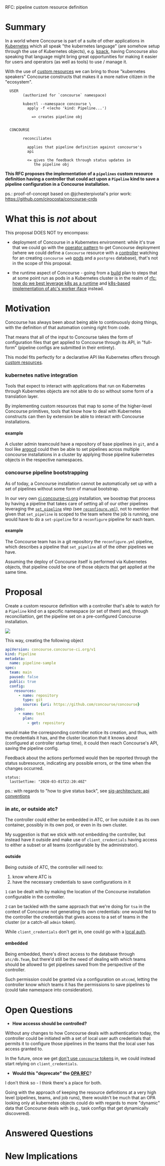 RFC: pipeline custom resource definition

# Summary

In a world where Concourse is part of a suite of other applications in
[Kubernetes] which all speak "the kubernetes language" (are somehow setup
through the use of Kubernetes objects), e.g. [kpack], having Concourse also
speaking that language might bring great opportunities for making it easier for
users and operators (as well as tools) to use / manage it.

With the use of [custom resources] we can bring to those "kubernetes speakers"
Concourse constructs that makes it a more native citizen in the "ecosystem".

```
  USER 
        (authorized for `concourse` namespace)

        kubectl --namespace concourse \
          apply -f <(echo 'kind: Pipeline...')

            => creates pipeline obj


  CONCOURSE

        reconciliates

          applies that pipeline definition against concourse's
          api

          <= gives the feedback through status updates in
             the pipeline obj
```

**This RFC proposes the implementation of a `pipelines` custom resource
definition having a controller that could act upon a `Pipeline` kind to save a
pipeline configuration in a Concourse installation.**


ps.: proof-of-concept based on @jchesterpivotal's prior work:
https://github.com/cirocosta/concourse-crds



# What this is *not* about

This proposal DOES NOT try encompass:

- deployment of Concourse in a Kubernetes environment: while it's true that we
  could go with the [operator pattern] to get Concourse deployment (where we
  could define a `Concourse` resource with a [controller] watching for an creating
  `concourse web` [pods] and a `postgres` database), that's not in the scope of
  this proposal.


- the runtime aspect of Concourse - going from a [build] plan to steps that at
  some point run as pods in a Kubernetes cluster is in the realm of [rfc: how do
  we best leverage k8s as a runtime] and [k8s-based implementation of atc's
  worker iface] instead.


# Motivation

Concourse has always been about being able to continuously doing things, with
the definition of that automation coming right from code.

That means that all of the input to Concourse takes the form of configuration
files that get applied to Concourse through its API, in "full-form" (pipeline
configs are submitted in their entirety).

This model fits perfectly for a declarative API like Kubernetes offers through
[custom resources].


### kubernetes native integration

Tools that expect to interact with applications that run on Kubernetes through
Kubernetes objects are not able to do so without some form of a translation
layer.

By implementing custom resources that map to some of the higher-level Concourse
primitives, tools that know how to deal with Kubernetes constructs can then by
extension be able to interact with Concourse installations.


#### example

A cluster admin teamcould have a repository of base pipelines in `git`, and a
tool like [argocd] could then be able to set pipelines across multiple concourse
installations in a cluster by applying those pipeline kubernetes objects in the
respective namespaces.


### concourse pipeline bootstrapping

As of today, a Concourse installation cannot be automatically set up with a set
of pipelines without some form of manual bootstrap.

In our very own [ci.concourse-ci.org] installation, we boostrap that process by
having a pipeline that takes care of setting all of our other pipelines
leveraging the [`set_pipeline`] step (see [`reconfigure.yml`]), not to mention
that given that `set_pipeline` is scoped to the team where the job is running,
one would have to do a `set-pipeline` for a `reconfigure` pipeline for each
team.



#### example

The Concourse team has in a git repository the `reconfigure.yml` pipeline,
which describes a pipeline that `set_pipeline` all of the other pipelines we
have.

Assuming the deploy of Concourse itself is performed via Kubernetes objects,
that pipeline could be one of those objects that get applied at the same time.


# Proposal

Create a custom resource definition with a controller that's able to watch for a
`Pipeline` kind on a specific namespace (or set of them) and, through
reconciliattion, get the pipeline set on a pre-configured Concourse
installation.

![](./controller.svg)

This way, creating the following object


```yaml
apiVersion: concourse.concourse-ci.org/v1
kind: Pipeline
metadata:
  name: pipeline-sample
spec:
  team: main
  paused: false
  public: true
  config:
    resources:
      - name: repository
        type: git
        source: {uri: https://github.com/concourse/concourse}
    jobs:
      - name: test
        plan:
          - get: repository
```

would make the corresponding controller notice its creation, and thus, with the
credentials it has, and the cluster location that it knows about (configured at
controller startup time), it could then reach Concourse's API, saving the
pipeline config.

Feedback about the actions performed would then be reported through the status
subresource, indicating any possible errors, or the time when the changes
occurred.


```
status:
  lastSetTime: "2020-03-01T22:20:40Z"
```

ps.: with regards to "how to give status back", see [sig-architecture: api conventions]

[sig-architecture: api conventions]: https://github.com/kubernetes/community/blob/master/contributors/devel/sig-architecture/api-conventions.md#typical-status-properties


### in atc, or outside atc?

The controller could either be embedded in ATC, or live outside it as its own
container, possibly in its own pod, or even in its own cluster.

My suggestion is that we stick with *not* embedding the controller, but instead
have it outside and make use of `client_credentials` having access to either a
subset or all teams (configurable by the administrator).


#### outside

Being outside of ATC, the controller will need to:

1. know where ATC is
2. have the necessary credentials to save configurations in it

`1` can be dealt with by making the location of the Concourse installation
configurable in the controller.

`2` can be tackled with the same approach that we're doing for `tsa` in the
context of Concourse not generating its own credentials: one would fed to the
controller the credentials that gives access to a set of teams in the cluster
(or a catch-all `admin` token).

While `client_credentials` don't get in, one could go with a [local auth].

[local auth]: https://concourse-ci.org/local-auth.html


#### embedded

Being embedded, there's direct access to the database through `atc/db.Team`, but
there'd still be the need of dealing with which teams should be allowed to get
pipelines saved from the perspective of the controller.

Such permission could be granted via a configuration on `atccmd`, letting the
controller know which teams it has the permissions to save pipelines to (could
take namespace into consideration).


# Open Questions

- **How accesss should be controlled?**

Without any changes to how Concourse deals with authentication today, the
controller could be initiated with a set of local user auth credentials that
permits it to configure those pipelines in the teams that the local user has
access granted to.

In the future, once we get [don't use `concourse` tokens] in, we could instead
start relying on `client_credentials`.




- **Would this "deprecate" the [OPA RFC]**?

I don't think so - I think there's a place for both.

Going with the approach of keeping the resource definitions at a very high level
(pipelines, teams, and job runs), there wouldn't be much that an OPA looking
only at kubernetes objects could do with regards to more "dynamic" data that
Concourse deals with (e.g., task configs that get dynamically discovered).




# Answered Questions



# New Implications




[Kubernetes]: https://kubernetes.io/
[OPA RFC]: https://github.com/concourse/rfcs/pull/41
[`atc`]: https://concourse-ci.org/architecture.html#component-atc
[`client_credentials` grant]: https://github.com/dexidp/dex/pull/1629
[`reconfigure.yml`]: https://github.com/concourse/ci/blob/9663b91a39fd45f075df78283d227dfb4aed9d97/pipelines/reconfigure.yml
[`set_pipeline`]: https://github.com/concourse/rfcs/pull/31
[argocd]: https://argoproj.github.io/argo-cd/
[build]: https://concourse-ci.org/builds.html
[ci.concourse-ci.org]: https://ci.concourse-ci.org
[controller]: https://kubernetes.io/docs/concepts/architecture/controller/
[custom resources]: https://kubernetes.io/docs/concepts/extend-kubernetes/api-extension/custom-resources/
[don't use `concourse` tokens]: https://github.com/concourse/concourse/issues/2936
[k8s-based implementation of atc's worker iface]: https://github.com/concourse/concourse/issues/5209
[kpack]: https://github.com/pivotal/kpack
[operator pattern]: https://kubernetes.io/docs/concepts/extend-kubernetes/operator/
[pods]: https://kubernetes.io/docs/concepts/workloads/pods/pod/
[rfc: how do we best leverage k8s as a runtime]: https://github.com/concourse/rfcs/pull/22
